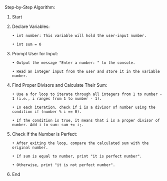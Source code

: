 Step-by-Step Algorithm:

1. Start
2. Declare Variables:

       • int number: This variable will hold the user-input number.

       • int sum = 0
3. Prompt User for Input:

       • Output the message "Enter a number: " to the console.

       • Read an integer input from the user and store it in the variable number.

4. Find Proper Divisors and Calculate Their Sum:

       • Use a for loop to iterate through all integers from 1 to number - 1 (i.e., i ranges from 1 to number - 1).

       • In each iteration, check if i is a divisor of number using the condition if (number % i == 0).

       • If the condition is true, it means that i is a proper divisor of number. Add i to sum: sum += i;.

5. Check If the Number is Perfect:

       • After exiting the loop, compare the calculated sum with the original number.

       • If sum is equal to number, print "it is perfect number".

       • Otherwise, print "it is not perfect number".

6. End 
